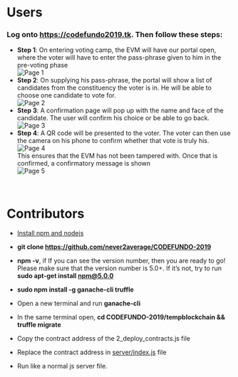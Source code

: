 # Users
### Log onto https://codefundo2019.tk. Then follow these steps:
- **Step 1**: On entering voting camp, the EVM will have our portal open, where the voter will have to enter the pass-phrase given to him in the pre-voting phase<br /> ![Page 1](https://user-images.githubusercontent.com/29022394/63441238-b8e4b400-c44e-11e9-8bcd-99385d0c05df.png)<br />
- **Step 2**: On supplying his pass-phrase, the portal will show a list of candidates from the constituency the voter is in. He will be able to choose one candidate to vote for.<br/> ![Page 2](https://user-images.githubusercontent.com/29022394/63441239-b97d4a80-c44e-11e9-9154-d200c9a06363.png)<br />
- **Step 3**: A confirmation page will pop up with the name and face of the candidate. The user will confirm his choice or be able to go back.<br/>![Page 3](https://user-images.githubusercontent.com/29022394/63441240-b97d4a80-c44e-11e9-9dc3-08aa28e2a479.png)<br/>
- **Step 4**: A QR code will be presented to the voter. The voter can then use the camera on his phone to confirm whether that vote is truly his.<br/> ![Page 4](https://user-images.githubusercontent.com/29022394/63441241-ba15e100-c44e-11e9-80a9-ede037b2ff4b.png)<br/>This ensures that the EVM has not been tampered with. Once that is confirmed, a confirmatory message is shown<br/>![Page 5](https://user-images.githubusercontent.com/29022394/63441242-ba15e100-c44e-11e9-9304-b36d118cd6a5.png)
<br/>

# Contributors

- [Install npm and nodejs](https://docs.npmjs.com/downloading-and-installing-node-js-and-npm)

- **git clone https://github.com/never2average/CODEFUNDO-2019**

-  **npm -v**, if If you can see the version number, then you are ready to go! Please make sure that the version number is 5.0+. If it’s not, try to run **sudo apt-get install npm@5.0.0**

- **sudo npm install -g ganache-cli truffle**

- Open a new terminal and run **ganache-cli**

- In the same terminal open, **cd CODEFUNDO-2019/tempblockchain && truffle migrate**

- Copy the contract address of the 2_deploy_contracts.js file

- Replace the contract address in [server/index.js](https://github.com/never2average/CODEFUNDO-2019/tree/master/server) file

- Run like a normal js server file.
